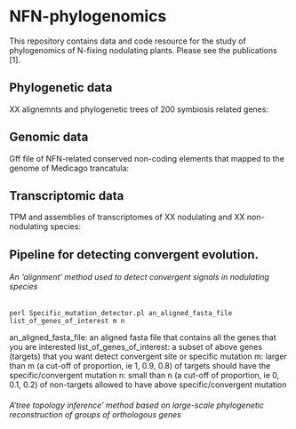 # NFN-phylogenomics

This repository contains data and code resource for the study of phylogenomics of N-fixing nodulating plants.
Please see the publications [1]. 

## Phylogenetic data

XX alignemnts and phylogenetic trees of 200 symbiosis related genes:

## Genomic data

Gff file of NFN-related conserved non-coding elements that mapped to the genome of Medicago trancatula:

## Transcriptomic data

TPM and assemblies of transcriptomes of XX nodulating and XX non-nodulating species:

## Pipeline for detecting convergent evolution.

###### An ‘alignment’ method used to detect convergent signals in nodulating species

```
perl Specific_mutation_detector.pl an_aligned_fasta_file list_of_genes_of_interest m n
```
an_aligned_fasta_file: an aligned fasta file that contains all the genes that you are interested
list_of_genes_of_interest: a subset of above genes (targets) that you want detect convergent site or specific mutation
m: larger than  m (a cut-off of proportion, ie 1, 0.9, 0.8) of targets should have the specific/convergent mutation
n: small than n (a cut-off of proportion, ie 0, 0.1, 0.2) of non-targets allowed to have above specific/convergent mutation


###### A‘tree topology inference’ method based on large-scale phylogenetic reconstruction of groups of orthologous genes

